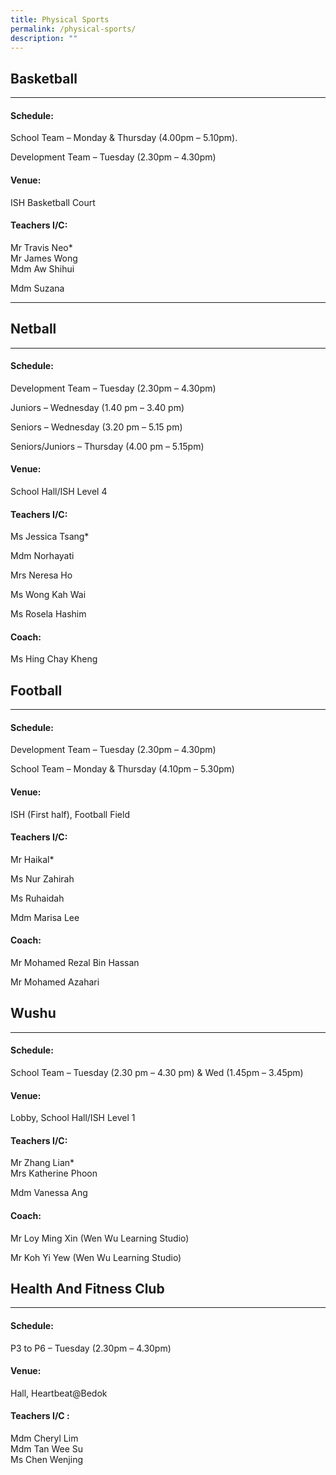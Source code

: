 ```yaml
---
title: Physical Sports
permalink: /physical-sports/
description: ""
---
```

## Basketball
--------------

#### Schedule:

School Team – Monday &amp; Thursday (4.00pm – 5.10pm).

Development Team – Tuesday (2.30pm – 4.30pm)

#### Venue:

ISH Basketball Court

#### Teachers I/C:

Mr Travis Neo\*  
Mr&nbsp;James Wong  
Mdm Aw Shihui

Mdm Suzana  

* * *

## Netball
-----------

#### Schedule:

Development Team – Tuesday (2.30pm – 4.30pm)

Juniors – Wednesday (1.40&nbsp;pm – 3.40 pm)

Seniors – Wednesday (3.20 pm – 5.15 pm)

Seniors/Juniors – Thursday (4.00 pm – 5.15pm)

#### Venue:

School Hall/ISH Level 4

#### Teachers I/C:

Ms Jessica Tsang\*

Mdm Norhayati

Mrs Neresa Ho

Ms Wong Kah Wai

Ms Rosela Hashim

#### Coach:

Ms Hing Chay Kheng



## Football
--------

#### Schedule:

Development Team – Tuesday (2.30pm – 4.30pm)

School Team – Monday &amp; Thursday (4.10pm – 5.30pm)&nbsp;

#### Venue:

ISH (First half), Football Field

#### Teachers I/C:

Mr Haikal\*

Ms Nur Zahirah

Ms Ruhaidah

Mdm Marisa Lee

#### Coach:

Mr Mohamed Rezal Bin Hassan

Mr Mohamed Azahari



## Wushu
-----

#### Schedule:

School Team – Tuesday (2.30 pm – 4.30 pm) &amp; Wed (1.45pm – 3.45pm)

#### Venue:

Lobby, School Hall/ISH Level 1

#### Teachers I/C:

Mr Zhang Lian\*  
Mrs Katherine Phoon

Mdm Vanessa Ang

#### Coach:

Mr Loy Ming Xin&nbsp;(Wen Wu Learning Studio)

Mr Koh Yi Yew&nbsp;(Wen Wu Learning Studio)



## Health And Fitness Club
-----------------------

#### Schedule:

P3 to P6 – Tuesday (2.30pm – 4.30pm)

#### Venue:

Hall, Heartbeat@Bedok

#### Teachers I/C :

Mdm Cheryl Lim
<br>Mdm Tan Wee Su  
Ms Chen Wenjing


